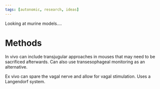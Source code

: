 ```yaml
---
tags: [autonomic, research, ideas]
---
```


Looking at murine models....

# Methods

In vivo can include transjugular approaches in mouses that may need to be sacrificed afterwards. Can also use transesophageal monitoring as an alternative. 

Ex vivo can spare the vagal nerve and allow for vagal stimulation. Uses a Langendorf system.